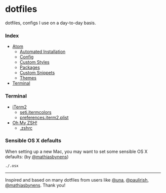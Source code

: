 # dotfiles
dotfiles, configs I use on a day-to-day basis.

### Index
* [Atom](Atom/)
  * [Automated Installation](Atom/#automated-installation)
  * [Config](Atom/config.cson)
  * [Custom Styles](Atom/styles.less)
  * [Packages](Atom/packages.MD)
  * [Custom Snippets](Atom/#custom-snippets)
  * [Themes](Atom/#themes)
* [Terminal](#terminal)

### Terminal
* [iTerm2](http://iterm2.com/)
  * [seti.itermcolors](seti.itermcolors)
  * [preferences.iterm2.plist](preferences.iterm2.plist)
* [Oh My ZSH!](http://ohmyz.sh/)
  * [.zshrc](.zshrc)

### Sensible OS X defaults
When setting up a new Mac, you may want to set some sensible OS X defaults: (by [@mathiasbynens](https://github.com/mathiasbynens/))

```bash
./.osx
```

---
Inspired and based on many dotfiles from users like [@una](https://github.com/una/dotfiles), [@paulirish](https://github.com/paulirish/dotfiles), [@mathiasbynens](https://github.com/mathiasbynens/dotfiles/). Thank you!
